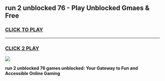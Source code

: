 
## run 2 unblocked 76 - Play Unblocked Gmaes & Free
<h3>
<a href="https://news.freeplayer.one?title=run_2_unblocked_76&ref=23F">CLICK TO PLAY</a></h3>
<hr>

<h3>
<a href="https://news.freeplayer.one?title=run_2_unblocked_76&ref=23F">CLICK 2 PLAY</a>
  
</h3>

<a href="https://news.freeplayer.one?title=run_2_unblocked_76&ref=23F/"><img src="https://clearcache.store/games.png"></a>


**run 2 unblocked 76 games unblocked: Your Gateway to Fun and Accessible Online Gaming**
